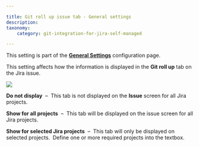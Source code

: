 ```yaml
---

title: Git roll up issue tab - General settings
description:
taxonomy:
    category: git-integration-for-jira-self-managed

---
```


This setting is part of the [**General Settings**](/git-integration-for-jira-self-managed/general-settings-gij-self-managed) configuration page.


This setting affects how the information is displayed in the **Git roll up** tab on the Jira issue.

![](https://bigbrassband.atlassian.net/wiki/download/thumbnails/1207828678/gitserver-gencfg-git-rollup-issue-tab.png?version=1&modificationDate=1647770951767&cacheVersion=1&api=v2&width=557&height=127)

**Do not display**  –  This tab is not displayed on the **Issue** screen for all Jira projects.

**Show for all projects**  –  This tab will be displayed on the issue screen for all Jira projects.

**Show for selected Jira projects**  –  This tab will only be displayed on selected projects.  Define one or more required projects into the textbox.

